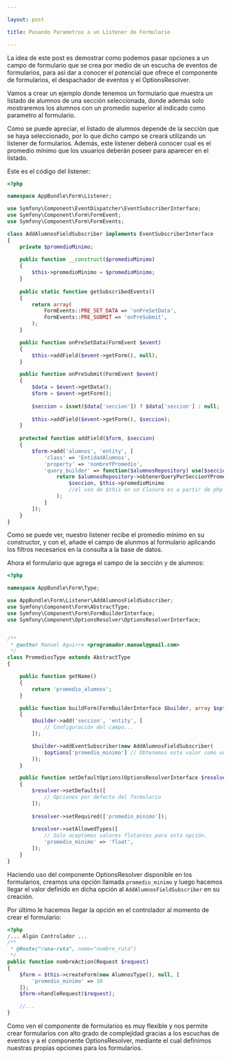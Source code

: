 ```yaml
---

layout: post

title: Pasando Parametros a un Listener de Formulario

---
```


La idea de este post es demostrar como podemos pasar opciones a un campo de formulario que se crea por medio de un escucha de eventos de formularios, para así dar a conocer el potencial que ofrece el componente de formularios, el despachador de eventos y el OptionsResolver.

Vamos a crear un ejemplo donde tenemos un formulario que muestra un listado de alumnos de una sección seleccionada, donde además solo mostraremos los alumnos con un promedio superior al indicado como parametro al formulario.

Como se puede apreciar, el listado de alumnos depende de la sección que se haya seleccionado, por lo que dicho campo se creará utilizando un listener de formularios. Además, este listener deberá conocer cual es el promedio mínimo que los usuarios deberán poseer para aparecer en el listado.

Este es el código del listener:

```php
<?php

namespace AppBundle\Form\Listener;

use Symfony\Component\EventDispatcher\EventSubscriberInterface;
use Symfony\Component\Form\FormEvent;
use Symfony\Component\Form\FormEvents;

class AddAlumnosFieldSubscriber implements EventSubscriberInterface
{
	private $promedioMinimo;
    
    public function __construct($promedioMinimo)
    {
        $this->promedioMinimo = $promedioMinimo;
    }
    
    public static function getSubscribedEvents()
    {
        return array(
            FormEvents::PRE_SET_DATA => 'onPreSetData',
            FormEvents::PRE_SUBMIT => 'onPreSubmit',
        );
    }

    public function onPreSetData(FormEvent $event)
    {
		$this->addField($event->getForm(), null);
    }

    public function onPreSubmit(FormEvent $event)
    {
        $data = $event->getData();
        $form = $event->getForm();
        
        $seccion = isset($data['seccion']) ? $data['seccion'] : null;
        
        $this->addField($event->getForm(), $seccion);
    }
    
    protected function addField($form, $seccion)
    {
    	$form->add('alumnos', 'entity', [
        	'class' => 'EntidadAlumnos',
            'property' => 'nombreYPromedio',
            'query_builder' => function($alumnosRepository) use($seccion) {
            	return $alumnosRepository->obtenerQueryPorSeccionYPromedioMinimo(
                	$seccion, $this->promedioMinimo 
                    //el uso de $this en un Closure es a partir de php 5.4
                );
            }
        ]);
    }
}
```

Como se puede ver, nuestro listener recibe el promedio mínimo en su constructor, y con el, añade el campo de alunmos al formulario aplicando los filtros necesarios en la consulta a la base de datos.

Ahora el formulario que agrega el campo de la sección y de alumnos:

```php
<?php

namespace AppBundle\Form\Type;

use AppBundle\Form\Listener\AddAlumnosFieldSubscriber;
use Symfony\Component\Form\AbstractType;
use Symfony\Component\Form\FormBuilderInterface;
use Symfony\Component\OptionsResolver\OptionsResolverInterface;


/**
 * @author Manuel Aguirre <programador.manuel@gmail.com>
 */
class PromediosType extends AbstractType
{

    public function getName()
    {
        return 'promedio_alumnos';
    }

    public function buildForm(FormBuilderInterface $builder, array $options)
    {
        $builder->add('seccion', 'entity', [
         	// Configuración del campo...
        ]);

        $builder->addEventSubscriber(new AddAlumnosFieldSubscriber(
        	$options['promedio_minimo'] // Obtenemos este valor como una opción del form.
        ));
    }

    public function setDefaultOptions(OptionsResolverInterface $resolver)
    {
        $resolver->setDefaults([
        	// Opciones por defecto del formulario
        ]);
        
        $resolver->setRequired(['promedio_minimo']);
        
        $resolver->setAllowedTypes([
        	// Solo aceptamos valores flotantes para esta opción.
        	'promedio_minimo' => 'float',
        ]);
    }
}
```

Haciendo uso del componente OptionsResolver disponible en los formularios, creamos una opción llamada `promedio_minimo` y luego hacemos llegar el valor definido en dicha opción al `AddAlumnosFieldSubscriber` en su creación.

Por último le hacemos llegar la opción en el controlador al momento de crear el formulario:

```php
<?php
/... Algún Controlador ...
/**
 * @Route("/una-ruta", name="nombre_ruta")
 */
public function nombreAction(Request $request)
{
    $form = $this->createForm(new AlumnosType(), null, [
    	'promedio_minimo' => 10
    ]);
    $form->handleRequest($request);

    //...
}
```

Como ven el componente de formularios es muy flexible y nos permite crear formularios con alto grado de complejidad gracias a los escuchas de eventos y a el componente OptionsResolver, mediante el cual definimos nuestras propias opciones para los formularios.